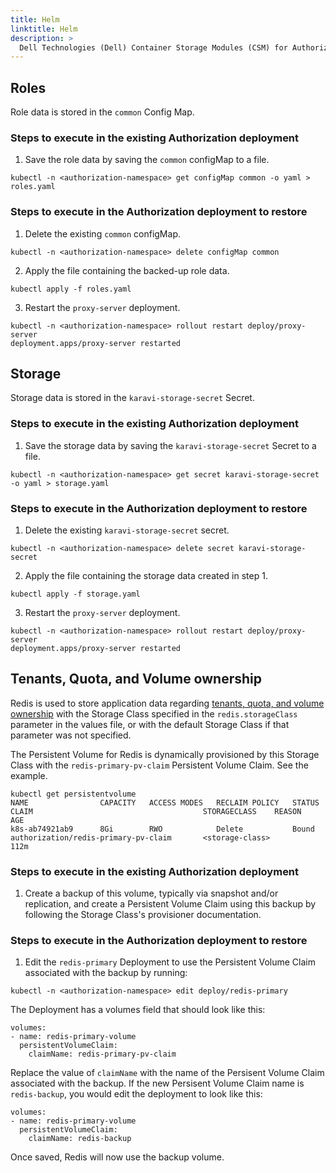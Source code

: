 ```yaml
---
title: Helm
linktitle: Helm
description: >
  Dell Technologies (Dell) Container Storage Modules (CSM) for Authorization Helm backup and restore
---
```


## Roles


Role data is stored in the `common` Config Map.

### Steps to execute in the existing Authorization deployment

1. Save the role data by saving the `common` configMap to a file.

```
kubectl -n <authorization-namespace> get configMap common -o yaml > roles.yaml
```

### Steps to execute in the Authorization deployment to restore

1. Delete the existing `common` configMap.

```
kubectl -n <authorization-namespace> delete configMap common
```

2. Apply the file containing the backed-up role data.

```
kubectl apply -f roles.yaml
```

3. Restart the `proxy-server` deployment.

```
kubectl -n <authorization-namespace> rollout restart deploy/proxy-server
deployment.apps/proxy-server restarted
```

## Storage

Storage data is stored in the `karavi-storage-secret` Secret.

### Steps to execute in the existing Authorization deployment

1. Save the storage data by saving the `karavi-storage-secret` Secret to a file.

```
kubectl -n <authorization-namespace> get secret karavi-storage-secret -o yaml > storage.yaml
```

### Steps to execute in the Authorization deployment to restore

1. Delete the existing `karavi-storage-secret` secret.

```
kubectl -n <authorization-namespace> delete secret karavi-storage-secret
```

2. Apply the file containing the storage data created in step 1.

```
kubectl apply -f storage.yaml
```

3. Restart the `proxy-server` deployment.

```
kubectl -n <authorization-namespace> rollout restart deploy/proxy-server
deployment.apps/proxy-server restarted
```

## Tenants, Quota, and Volume ownership

Redis is used to store application data regarding [tenants, quota, and volume ownership](../../design#quota--volume-ownership) with the Storage Class specified in the `redis.storageClass` parameter in the values file, or with the default Storage Class if that parameter was not specified. 

The Persistent Volume for Redis is dynamically provisioned by this Storage Class with the `redis-primary-pv-claim` Persistent Volume Claim. See the example.

```
kubectl get persistentvolume
NAME                CAPACITY   ACCESS MODES   RECLAIM POLICY   STATUS     CLAIM                                      STORAGECLASS    REASON   AGE
k8s-ab74921ab9      8Gi        RWO            Delete           Bound      authorization/redis-primary-pv-claim       <storage-class>          112m
```

### Steps to execute in the existing Authorization deployment

1. Create a backup of this volume, typically via snapshot and/or replication, and create a Persistent Volume Claim using this backup by following the Storage Class's provisioner documentation.

### Steps to execute in the Authorization deployment to restore

1. Edit the `redis-primary` Deployment to use the Persistent Volume Claim associated with the backup by running:

`kubectl -n <authorization-namespace> edit deploy/redis-primary`

The Deployment has a volumes field that should look like this: 

```
volumes:
- name: redis-primary-volume
  persistentVolumeClaim:
    claimName: redis-primary-pv-claim
```

Replace the value of `claimName` with the name of the Persisent Volume Claim associated with the backup. If the new Persisent Volume Claim name is `redis-backup`, you would edit the deployment to look like this:

```
volumes:
- name: redis-primary-volume
  persistentVolumeClaim:
    claimName: redis-backup
```

Once saved, Redis will now use the backup volume.